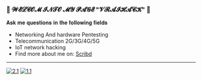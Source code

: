 ### 🎄 𝓦𝓔𝓛𝓒𝓞𝓜 𝓘𝓝𝓣𝓞 𝓜𝓨 𝓟𝓐𝓖𝓔 "𝓥𝓡𝓐𝓘𝓗𝓐𝓒𝓚" 🎄
𝐀𝐬𝐤 𝐦𝐞 𝐪𝐮𝐞𝐬𝐭𝐢𝐨𝐧𝐬 𝐢𝐧 𝐭𝐡𝐞 𝐟𝐨𝐥𝐥𝐨𝐰𝐢𝐧𝐠 𝐟𝐢𝐞𝐥𝐝𝐬
- Networking And hardware Pentesting
- Telecommunication 2G/3G/4G/5G
- IoT network hacking
- Find more about me on: [Scribd](https://www.scribd.com/user/282548159/VraiHack)
-------------------------------------------------------------------------------------------------------------------------------
<!-- Actual text -->
[![2.1]][2]  [![1.1]][1]
<!-- Icons -->
[1.1]: https://img.shields.io/badge/Instagram-E4405F?style=for-the-badge&logo=instagram&logoColor=white
[2.1]: https://img.shields.io/badge/LinkedIn-0077B5?style=for-the-badge&logo=linkedin&logoColor=white
<!-- Links to your social media accounts -->
[1]: https://www.instagram.com/vraihack/
[2]: https://www.linkedin.com/in/hassan-profile/





